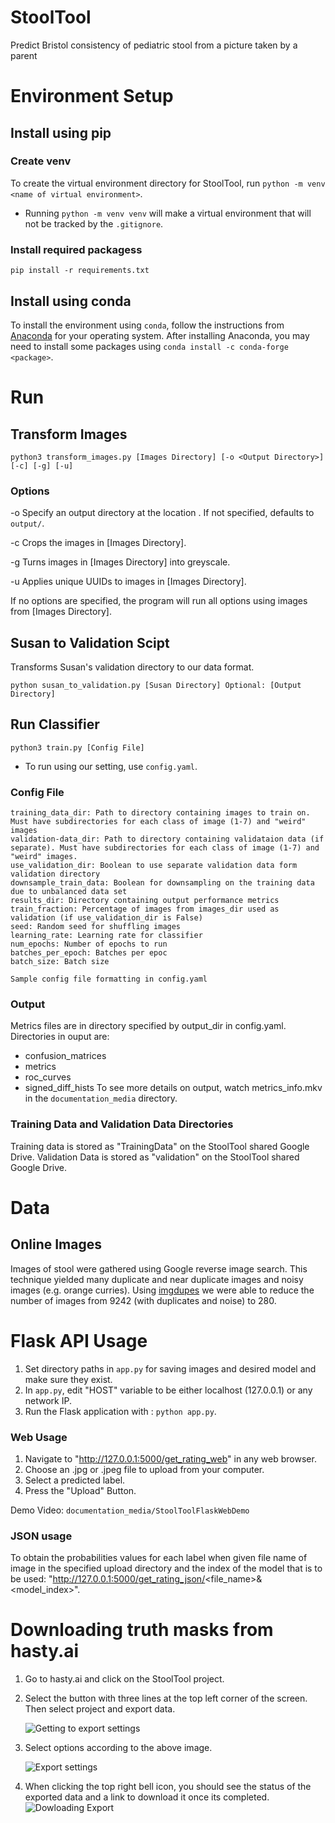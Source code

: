 # StoolTool

Predict Bristol consistency of pediatric stool from a picture taken by a parent

# Environment Setup

## Install using pip
### Create venv
To create the virtual environment directory for StoolTool, run `python -m venv <name of virtual environment>`.
 - Running `python -m venv venv` will make a virtual environment that will not be tracked by the `.gitignore`.

### Install required packagess
```
pip install -r requirements.txt
```

## Install using conda
To install the environment using `conda`, follow the instructions from [Anaconda](https://docs.anaconda.com/anaconda/install/) for your operating system.
After installing Anaconda, you may need to install some packages using `conda install -c conda-forge <package>`.

# Run

## Transform Images
```
python3 transform_images.py [Images Directory] [-o <Output Directory>] [-c] [-g] [-u]
```

### Options

-o <Output Directory>
Specify an output directory at the location <Output Directory>. If not specified, defaults to `output/`.

-c
Crops the images in [Images Directory].

-g
Turns images in [Images Directory] into greyscale.

-u
Applies unique UUIDs to images in [Images Directory].

If no options are specified, the program will run all options using images from [Images Directory].

## Susan to Validation Scipt
Transforms Susan's validation directory to our data format.
```
python susan_to_validation.py [Susan Directory] Optional: [Output Directory]
```

## Run Classifier
```
python3 train.py [Config File]
```

- To run using our setting, use `config.yaml`.


### Config File
```
training_data_dir: Path to directory containing images to train on. Must have subdirectories for each class of image (1-7) and "weird" images
validation-data_dir: Path to directory containing validataion data (if separate). Must have subdirectories for each class of image (1-7) and "weird" images.
use_validation_dir: Boolean to use separate validation data form validation directory
downsample_train_data: Boolean for downsampling on the training data due to unbalanced data set
results_dir: Directory containing output performance metrics
train_fraction: Percentage of images from images_dir used as validation (if use_validation_dir is False)
seed: Random seed for shuffling images
learning_rate: Learning rate for classifier
num_epochs: Number of epochs to run
batches_per_epoch: Batches per epoc
batch_size: Batch size

Sample config file formatting in config.yaml
```


### Output
Metrics files are in directory specified by output_dir in config.yaml. Directories in ouput are:
- confusion_matrices
- metrics
- roc_curves
- signed_diff_hists
To see more details on output, watch metrics_info.mkv in the `documentation_media` directory.

### Training Data and Validation Data Directories
Training data is stored as "TrainingData" on the StoolTool shared Google Drive.
Validation Data is stored as "validation" on the StoolTool shared Google Drive.

# Data
## Online Images
Images of stool were gathered using Google reverse image search. This technique yielded many duplicate and near duplicate images and noisy images (e.g. orange curries).
Using [imgdupes](https://github.com/knjcode/imgdupes) we were able to reduce the number of images from 9242 (with duplicates and noise) to 280.

# Flask API Usage 
1. Set directory paths in `app.py` for saving images and desired model and make sure they exist.
2. In `app.py`, edit "HOST" variable to be either localhost (127.0.0.1) or any network IP.
3. Run the Flask application with : `python app.py`.

### Web Usage

1. Navigate to "http://127.0.0.1:5000/get_rating_web" in any web browser.
2. Choose an .jpg or .jpeg file to upload from your computer.
3. Select a predicted label.
4. Press the "Upload" Button.

Demo Video:
`documentation_media/StoolToolFlaskWebDemo`

### JSON usage
To obtain the probabilities values for each label when given file name of image in the specified upload directory and the index of the model that is to be used:
"http://127.0.0.1:5000/get_rating_json/<file_name>&<model_index>".

# Downloading truth masks from hasty.ai
1. Go to hasty.ai and click on the StoolTool project.
2. Select the button with three lines at the top left corner of the screen. Then select project and export data.

    ![Getting to export settings](documentation_media/hastyai_export_select.png "Export Settings Select")
   
3. Select options according to the above image.

    ![Export settings](documentation_media/hastyai_export.png "Export Settings")
4. When clicking the top right bell icon, you should see the status of the exported data and a link to download it once its completed.
    ![Dowloading Export](documentation_media/hastyai_download.png "Hasty.ai Download")